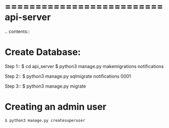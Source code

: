 ==========================
api-server
==========================


.. contents::

Create Database:
================

Step 1::
    $ cd api_server
    $ python3 manage.py makemigrations notifications

Step 2::
    $ python3 manage.py sqlmigrate notifications 0001

Step 3::
    $ python3 manage.py migrate


Creating an admin user
======================

    $ python3 manage.py createsuperuser